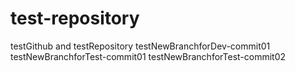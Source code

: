 # test-repository
testGithub and testRepository
testNewBranchforDev-commit01
testNewBranchforTest-commit01
testNewBranchforTest-commit02
